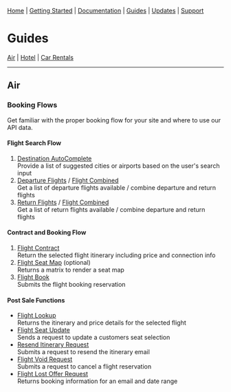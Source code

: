 [Home](home.md) | [Getting Started](getting-started.md) | [Documentation](docs-air.md) | [Guides](guides-air.md) | [Updates](updates.md) | [Support](support.md)

# Guides

[Air](guides-air.md) | [Hotel](guides-hotel.md) | [Car Rentals](guides-car.md) 

------------

## Air

### Booking Flows

Get familiar with the proper booking flow for your site and where to use our API data.

#### Flight Search Flow

1. [Destination AutoComplete](https://admin-qaa.rezserver.com/documentation#/paths/~1getAutoComplete/get)  
Provide a list of suggested cities or airports based on the user's search input
2. [Departure Flights](https://admin-qaa.rezserver.com/documentation#/paths/~1getFlightDepartures/get) / [Flight Combined](#docs)  
Get a list of departure flights available / combine departure and return flights 
3. [Return Flights](https://admin-qaa.rezserver.com/documentation#/paths/~1getFlightReturns/get) / [Flight Combined](#docs)  
Get a list of return flights available / combine departure and return flights

#### Contract and Booking Flow

1. [Flight Contract](https://admin-qaa.rezserver.com/documentation#/paths/~1getFlightContract/get)  
Return the selected flight itinerary including price and connection info
2. [Flight Seat Map](https://admin-qaa.rezserver.com/documentation#/paths/~1getFlightSeatMap/get) (optional)  
Returns a matrix to render a seat map 
3. [Flight Book](https://admin-qaa.rezserver.com/documentation#/paths/~1getFlightBook/post)  
Submits the flight booking reservation

#### Post Sale Functions

- [Flight Lookup](https://admin-qaa.rezserver.com/documentation#/paths/~1getFlightLookUp/post)  
Returns the itinerary and price details for the selected flight
- [Flight Seat Update](#docs)  
Sends a request to update a customers seat selection
- [Resend Itinerary Request](#docs)  
Submits a request to resend the itinerary email
- [Flight Void Request](https://admin-qaa.rezserver.com/documentation#/paths/~1getFlightVoidRequest/get)  
Submits a request to cancel a flight reservation
- [Flight Lost Offer Request](#docs)  
Returns booking information for an email and date range

